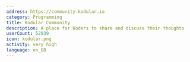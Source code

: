 ```yaml
---
address: https://community.kodular.io
category: Programming
title: Kodular Community
description: A place for Koders to share and discuss their thoughts
userCount: 52939
icon: kodular.png
activity: very high
language: en_GB
---
```

